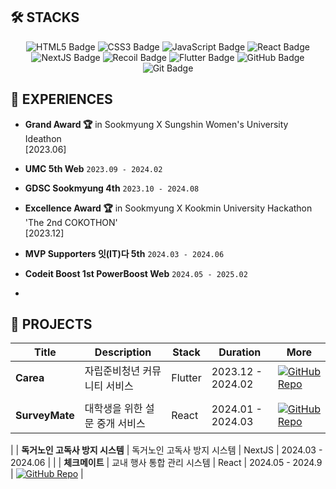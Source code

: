 ## 🛠 STACKS

<div align="center">
  
  ![HTML5 Badge](https://img.shields.io/badge/html5-E34F26?style=for-the-badge&logo=html5&logoColor=white) 
  ![CSS3 Badge](https://img.shields.io/badge/css-1572B6?style=for-the-badge&logo=css3&logoColor=white) 
  ![JavaScript Badge](https://img.shields.io/badge/javascript-F7DF1E?style=for-the-badge&logo=javascript&logoColor=black)
  ![React Badge](https://img.shields.io/badge/react-61DAFB?style=for-the-badge&logo=react&logoColor=black) 
  ![NextJS Badge](https://img.shields.io/badge/next.js-000000?style=for-the-badge&logo=nextdotjs&logoColor=white)
  ![Recoil Badge](https://img.shields.io/badge/recoil-3578E5?style=for-the-badge&logo=recoil&logoColor=white) 
  ![Flutter Badge](https://img.shields.io/badge/flutter-02569B?style=for-the-badge&logo=flutter&logoColor=white)
  ![GitHub Badge](https://img.shields.io/badge/github-181717?style=for-the-badge&logo=github&logoColor=white) 
  ![Git Badge](https://img.shields.io/badge/git-F05032?style=for-the-badge&logo=git&logoColor=white)

</div>

## 🌟 EXPERIENCES
- **Grand Award 🏆** in Sookmyung X Sungshin Women's University Ideathon  
  [2023.06]
- **UMC 5th Web** `2023.09 - 2024.02`
- **GDSC Sookmyung 4th** `2023.10 - 2024.08`
- **Excellence Award 🏆** in Sookmyung X Kookmin University Hackathon 'The 2nd COKOTHON'  
  [2023.12]
- **MVP Supporters 잇(IT)다 5th** `2024.03 - 2024.06`
- **Codeit Boost 1st PowerBoost Web** `2024.05 - 2025.02`

-

## 🚀 PROJECTS

| Title                           | Description                 | Stack  | Duration        | More                                                                                              |
|---------------------------------|-----------------------------|--------|-----------------|---------------------------------------------------------------------------------------------------|
| **Carea**                   | 자립준비청년 커뮤니티 서비스  | Flutter  | 2023.12 - 2024.02 | [![GitHub Repo](https://img.shields.io/badge/GitHub-Visit-blue?style=for-the-badge&logo=github)](https://github.com/Team-Carea/Carea-submit)
                                                                                                 |
| **SurveyMate**                  | 대학생을 위한 설문 중개 서비스 | React  | 2024.01 - 2024.03 | [![GitHub Repo](https://img.shields.io/badge/GitHub-Visit-blue?style=for-the-badge&logo=github)](https://github.com/hanjeonghyun/surveymate)
 |
| **독거노인 고독사 방지 시스템**     | 독거노인 고독사 방지 시스템      | NextJS | 2024.03 - 2024.06 |                                                                                                  |
| **체크메이트**                   | 교내 행사 통합 관리 시스템       | React  | 2024.05 - 2024.9 | [![GitHub Repo](https://img.shields.io/badge/GitHub-Visit-blue?style=for-the-badge&logo=github)](https://github.com/CheckMate-sookmyung/CheckMate-client)
                                                                                                 |

